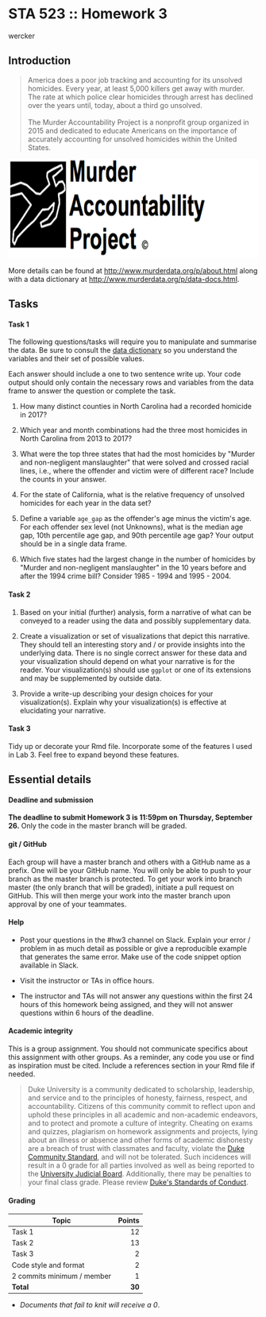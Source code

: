# STA 523 :: Homework 3

wercker

## Introduction

>America does a poor job tracking and accounting for its unsolved homicides. 
Every year, at least 5,000 killers get away with murder. The rate at which 
police clear homicides through arrest has declined over the years until, today, 
about a third go unsolved.
<br/><br/>
The Murder Accountability Project is a nonprofit group organized in 2015 and 
dedicated to educate Americans on the importance of accurately accounting for 
unsolved homicides within the United States.

<img src="map.png" width="600" height="200">

More details can be found at http://www.murderdata.org/p/about.html along with
a data dictionary at http://www.murderdata.org/p/data-docs.html.

## Tasks

#### Task 1

The following questions/tasks will require you to manipulate and summarise
the data. Be sure to consult the 
[data dictionary](http://www.murderdata.org/p/data-docs.html) so you understand
the variables and their set of possible values.

Each answer should include a one to two sentence write up. Your code output
should only contain the necessary rows and variables from the data frame to
answer the question or complete the task.

1. How many distinct counties in North Carolina had a recorded homicide in 2017?

2. Which year and month combinations had the three most homicides in 
	North Carolina from 2013 to 2017?

3. What were the top three states that had the most homicides by 
	"Murder and non-negligent manslaughter" that were solved and crossed racial 
	lines, i.e., where the offender and victim were of different race? Include the counts in your answer.

4. For the state of California, what is the relative frequency of unsolved
	homicides for each year in the data set?

5. Define a variable `age_gap` as the offender's age minus the victim's
	age. For each offender sex level (not Unknowns), what is the median age gap, 10th percentile age gap, and 90th percentile age gap? Your output should
	be in a single data frame.

6. Which five states had the largest change in the number of homicides by 
	"Murder and non-negligent manslaughter" in the
	10 years before and after the 1994 crime bill? Consider 1985 - 1994 and
	1995 - 2004.

#### Task 2

1. Based on your initial (further) analysis, form a narrative of what can be conveyed to
	a reader using the data and possibly supplementary data.

2. Create a visualization or set of visualizations that depict this narrative. 
They should tell an interesting story and / or provide insights into the underlying data. There is no single correct answer for these data and your visualization should depend on what your narrative is for the reader. Your visualization(s) should use `ggplot` or one of its extensions and may be supplemented by outside
data. 

3. Provide a write-up describing your design choices for your visualization(s). Explain why your visualization(s) is effective at elucidating
your narrative.


#### Task 3

Tidy up or decorate your Rmd file. Incorporate some of the features I used in
Lab 3. Feel free to expand beyond these features.

## Essential details

#### Deadline and submission

**The deadline to submit Homework 3 is 11:59pm on Thursday, September 26.** 
Only the code in the master branch will be graded.

#### git / GitHub

Each group will have a master branch and others with a GitHub name as a prefix.
One will be your GitHub name. You will only be able to push to your branch as the master branch is protected. To get your work into branch master (the only branch that will be graded), initiate a pull request on GitHub. This will then merge your work into the master branch upon approval by one of your teammates.

#### Help

- Post your questions in the #hw3 channel on Slack. Explain your error / problem
  in as much detail as possible or give a reproducible example that generates 
  the same error. Make use of the code snippet option available in Slack.

- Visit the instructor or TAs in office hours.

- The instructor and TAs will not answer any questions within the first 24
  hours of this homework being assigned, and they will not answer questions
  within 6 hours of the deadline.

#### Academic integrity

This is a group assignment. You should not communicate specifics about this
assignment with other groups. As a reminder, any code you use or find as 
inspiration must be cited. Include a references section in your Rmd file if
needed.

>Duke University is a community dedicated to scholarship, leadership, and 
service and to the principles of honesty, fairness, respect, and accountability.
Citizens of this community commit to reflect upon and uphold these principles 
in all academic and non-academic endeavors, and to protect and promote a culture
of integrity. Cheating on exams and quizzes, plagiarism on homework assignments 
and projects, lying about an illness or absence and other forms of academic 
dishonesty are a breach of trust with classmates and faculty, violate the [Duke 
Community Standard](https://gradschool.duke.edu/academics/academic-policies-and-forms/standards-conduct/duke-community-standard),
and will not be tolerated. Such incidences will result in a 
0 grade for all parties involved as well as being reported to the [University 
Judicial Board](https://gradschool.duke.edu/academics/academic-policies-and-forms/standards-conduct/judicial-code-and-procedures). 
Additionally, there may be penalties to your final class grade. 
Please review [Duke's Standards of Conduct](https://gradschool.duke.edu/academics/academic-policies-and-forms/standards-conduct).

#### Grading

**Topic**|**Points**
---------|----------:|
Task 1 |  12
Task 2 |  13
Task 3 |   2
Code style and format | 2
2 commits minimum / member | 1
**Total**|**30**

- *Documents that fail to knit will receive a 0*.
